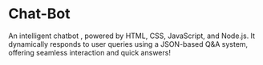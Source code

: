 # Chat-Bot
An intelligent chatbot , powered by HTML, CSS, JavaScript, and Node.js. It dynamically responds to user queries using a JSON-based Q&amp;A system, offering seamless interaction and quick answers!
